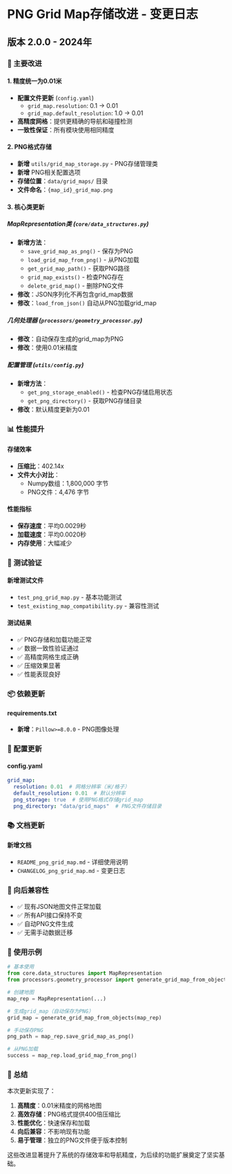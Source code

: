 # PNG Grid Map存储改进 - 变更日志

## 版本 2.0.0 - 2024年

### 🎯 主要改进

#### 1. 精度统一为0.01米
- **配置文件更新** (`config.yaml`)
  - `grid_map.resolution`: 0.1 → 0.01
  - `grid_map.default_resolution`: 1.0 → 0.01
- **高精度网格**：提供更精确的导航和碰撞检测
- **一致性保证**：所有模块使用相同精度

#### 2. PNG格式存储
- **新增** `utils/grid_map_storage.py` - PNG存储管理类
- **新增** PNG相关配置选项
- **存储位置**：`data/grid_maps/` 目录
- **文件命名**：`{map_id}_grid_map.png`

#### 3. 核心类更新

##### MapRepresentation类 (`core/data_structures.py`)
- **新增方法**：
  - `save_grid_map_as_png()` - 保存为PNG
  - `load_grid_map_from_png()` - 从PNG加载
  - `get_grid_map_path()` - 获取PNG路径
  - `grid_map_exists()` - 检查PNG存在
  - `delete_grid_map()` - 删除PNG文件
- **修改**：JSON序列化不再包含grid_map数据
- **修改**：`load_from_json()` 自动从PNG加载grid_map

##### 几何处理器 (`processors/geometry_processor.py`)
- **修改**：自动保存生成的grid_map为PNG
- **修改**：使用0.01米精度

##### 配置管理 (`utils/config.py`)
- **新增方法**：
  - `get_png_storage_enabled()` - 检查PNG存储启用状态
  - `get_png_directory()` - 获取PNG存储目录
- **修改**：默认精度更新为0.01

### 📊 性能提升

#### 存储效率
- **压缩比**：402.14x
- **文件大小对比**：
  - Numpy数组：1,800,000 字节
  - PNG文件：4,476 字节

#### 性能指标
- **保存速度**：平均0.0029秒
- **加载速度**：平均0.0020秒
- **内存使用**：大幅减少

### 🧪 测试验证

#### 新增测试文件
- `test_png_grid_map.py` - 基本功能测试
- `test_existing_map_compatibility.py` - 兼容性测试

#### 测试结果
- ✅ PNG存储和加载功能正常
- ✅ 数据一致性验证通过
- ✅ 高精度网格生成正确
- ✅ 压缩效果显著
- ✅ 性能表现良好

### 📦 依赖更新

#### requirements.txt
- **新增**：`Pillow>=8.0.0` - PNG图像处理

### 🔧 配置更新

#### config.yaml
```yaml
grid_map:
  resolution: 0.01  # 网格分辨率（米/格子）
  default_resolution: 0.01  # 默认分辨率
  png_storage: true  # 使用PNG格式存储grid_map
  png_directory: "data/grid_maps"  # PNG文件存储目录
```

### 📚 文档更新

#### 新增文档
- `README_png_grid_map.md` - 详细使用说明
- `CHANGELOG_png_grid_map.md` - 变更日志

### 🔄 向后兼容性

- ✅ 现有JSON地图文件正常加载
- ✅ 所有API接口保持不变
- ✅ 自动PNG文件生成
- ✅ 无需手动数据迁移

### 🚀 使用示例

```python
# 基本使用
from core.data_structures import MapRepresentation
from processors.geometry_processor import generate_grid_map_from_objects

# 创建地图
map_rep = MapRepresentation(...)

# 生成grid_map（自动保存为PNG）
grid_map = generate_grid_map_from_objects(map_rep)

# 手动保存PNG
png_path = map_rep.save_grid_map_as_png()

# 从PNG加载
success = map_rep.load_grid_map_from_png()
```

### 🎉 总结

本次更新实现了：
1. **高精度**：0.01米精度的网格地图
2. **高效存储**：PNG格式提供400倍压缩比
3. **性能优化**：快速保存和加载
4. **向后兼容**：不影响现有功能
5. **易于管理**：独立的PNG文件便于版本控制

这些改进显著提升了系统的存储效率和导航精度，为后续的功能扩展奠定了坚实基础。 